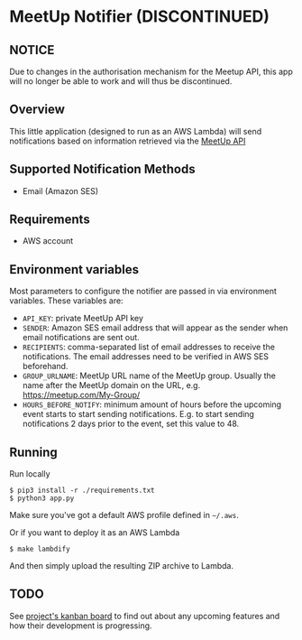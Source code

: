 # MeetUp Notifier (DISCONTINUED)

## NOTICE

Due to changes in the authorisation mechanism for the Meetup API, this app will no longer be able to work and will thus be discontinued.

## Overview

This little application (designed to run as an AWS Lambda) will send notifications based on information retrieved via the [MeetUp API](https://www.meetup.com/meetup_api/)

## Supported Notification Methods

* Email (Amazon SES)

## Requirements

* AWS account

## Environment variables

Most parameters to configure the notifier are passed in via environment variables. These variables are:

* `API_KEY`: private MeetUp API key
* `SENDER`: Amazon SES email address that will appear as the sender when email notifications are sent out.
* `RECIPIENTS`: comma-separated list of email addresses to receive the notifications. The email addresses need to be verified in AWS SES beforehand.
* `GROUP_URLNAME`: MeetUp URL name of the MeetUp group. Usually the name after the MeetUp domain on the URL, e.g. https://meetup.com/My-Group/
* `HOURS_BEFORE_NOTIFY`: minimum amount of hours before the upcoming event starts to start sending notifications. E.g. to start sending notifications 2 days prior to the event, set this value to 48.

## Running

Run locally

```
$ pip3 install -r ./requirements.txt
$ python3 app.py
```

Make sure you've got a default AWS profile defined in `~/.aws`.

Or if you want to deploy it as an AWS Lambda

```
$ make lambdify
```

And then simply upload the resulting ZIP archive to Lambda.

## TODO

See [project's kanban board](https://github.com/dvejmz/meetup-notifier/projects/1) to find out about any upcoming features and how their development is progressing.
